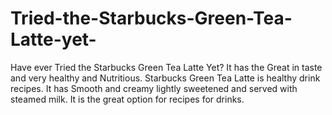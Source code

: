 # Tried-the-Starbucks-Green-Tea-Latte-yet-
Have ever Tried the Starbucks Green Tea Latte Yet? It has the Great in taste and very healthy and Nutritious. Starbucks Green Tea Latte is healthy drink recipes. It has Smooth and creamy lightly sweetened and served with steamed milk. It is the great option for recipes for drinks.
